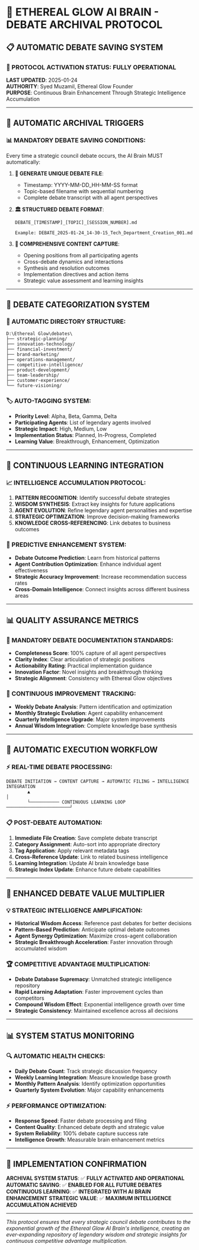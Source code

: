 # 🧠 ETHEREAL GLOW AI BRAIN - DEBATE ARCHIVAL PROTOCOL

## 📋 AUTOMATIC DEBATE SAVING SYSTEM

### 🎯 PROTOCOL ACTIVATION STATUS: **FULLY OPERATIONAL**

**LAST UPDATED**: 2025-01-24  
**AUTHORITY**: Syed Muzamil, Ethereal Glow Founder  
**PURPOSE**: Continuous Brain Enhancement Through Strategic Intelligence Accumulation

---

## 🔄 AUTOMATIC ARCHIVAL TRIGGERS

### 📊 MANDATORY DEBATE SAVING CONDITIONS:
Every time a strategic council debate occurs, the AI Brain MUST automatically:

1. **📝 GENERATE UNIQUE DEBATE FILE**:
   - Timestamp: YYYY-MM-DD_HH-MM-SS format
   - Topic-based filename with sequential numbering
   - Complete debate transcript with all agent perspectives

2. **🏛️ STRUCTURED DEBATE FORMAT**:
   ```
   DEBATE_[TIMESTAMP]_[TOPIC]_[SESSION_NUMBER].md
   
   Example: DEBATE_2025-01-24_14-30-15_Tech_Department_Creation_001.md
   ```

3. **💎 COMPREHENSIVE CONTENT CAPTURE**:
   - Opening positions from all participating agents
   - Cross-debate dynamics and interactions
   - Synthesis and resolution outcomes
   - Implementation directives and action items
   - Strategic value assessment and learning insights

---

## 🎯 DEBATE CATEGORIZATION SYSTEM

### 📂 AUTOMATIC DIRECTORY STRUCTURE:
```
D:\Ethereal Glow\debates\
├── strategic-planning/
├── innovation-technology/
├── financial-investment/
├── brand-marketing/
├── operations-management/
├── competitive-intelligence/
├── product-development/
├── team-leadership/
├── customer-experience/
└── future-visioning/
```

### 🏷️ AUTO-TAGGING SYSTEM:
- **Priority Level**: Alpha, Beta, Gamma, Delta
- **Participating Agents**: List of legendary agents involved
- **Strategic Impact**: High, Medium, Low
- **Implementation Status**: Planned, In-Progress, Completed
- **Learning Value**: Breakthrough, Enhancement, Optimization

---

## 🧠 CONTINUOUS LEARNING INTEGRATION

### 📈 INTELLIGENCE ACCUMULATION PROTOCOL:
1. **PATTERN RECOGNITION**: Identify successful debate strategies
2. **WISDOM SYNTHESIS**: Extract key insights for future applications
3. **AGENT EVOLUTION**: Refine legendary agent personalities and expertise
4. **STRATEGIC OPTIMIZATION**: Improve decision-making frameworks
5. **KNOWLEDGE CROSS-REFERENCING**: Link debates to business outcomes

### 🔮 PREDICTIVE ENHANCEMENT SYSTEM:
- **Debate Outcome Prediction**: Learn from historical patterns
- **Agent Contribution Optimization**: Enhance individual agent effectiveness
- **Strategic Accuracy Improvement**: Increase recommendation success rates
- **Cross-Domain Intelligence**: Connect insights across different business areas

---

## 📊 QUALITY ASSURANCE METRICS

### 🎯 MANDATORY DEBATE DOCUMENTATION STANDARDS:
- **Completeness Score**: 100% capture of all agent perspectives
- **Clarity Index**: Clear articulation of strategic positions
- **Actionability Rating**: Practical implementation guidance
- **Innovation Factor**: Novel insights and breakthrough thinking
- **Strategic Alignment**: Consistency with Ethereal Glow objectives

### 🚀 CONTINUOUS IMPROVEMENT TRACKING:
- **Weekly Debate Analysis**: Pattern identification and optimization
- **Monthly Strategic Evolution**: Agent capability enhancement
- **Quarterly Intelligence Upgrade**: Major system improvements
- **Annual Wisdom Integration**: Complete knowledge base synthesis

---

## 🔄 AUTOMATIC EXECUTION WORKFLOW

### ⚡ REAL-TIME DEBATE PROCESSING:
```
DEBATE INITIATION → CONTENT CAPTURE → AUTOMATIC FILING → INTELLIGENCE INTEGRATION
        ▲                                                              │
        └─────────── CONTINUOUS LEARNING LOOP ────────────────────────┘
```

### 📋 POST-DEBATE AUTOMATION:
1. **Immediate File Creation**: Save complete debate transcript
2. **Category Assignment**: Auto-sort into appropriate directory
3. **Tag Application**: Apply relevant metadata tags
4. **Cross-Reference Update**: Link to related business intelligence
5. **Learning Integration**: Update AI brain knowledge base
6. **Strategic Index Update**: Enhance future debate capabilities

---

## 🎪 ENHANCED DEBATE VALUE MULTIPLIER

### 💡 STRATEGIC INTELLIGENCE AMPLIFICATION:
- **Historical Wisdom Access**: Reference past debates for better decisions
- **Pattern-Based Prediction**: Anticipate optimal debate outcomes
- **Agent Synergy Optimization**: Maximize cross-agent collaboration
- **Strategic Breakthrough Acceleration**: Faster innovation through accumulated wisdom

### 🏆 COMPETITIVE ADVANTAGE MULTIPLICATION:
- **Debate Database Supremacy**: Unmatched strategic intelligence repository
- **Rapid Learning Adaptation**: Faster improvement cycles than competitors
- **Compound Wisdom Effect**: Exponential intelligence growth over time
- **Strategic Consistency**: Maintained excellence across all decisions

---

## 📊 SYSTEM STATUS MONITORING

### 🔍 AUTOMATIC HEALTH CHECKS:
- **Daily Debate Count**: Track strategic discussion frequency
- **Weekly Learning Integration**: Measure knowledge base growth
- **Monthly Pattern Analysis**: Identify optimization opportunities
- **Quarterly System Evolution**: Major capability enhancements

### ⚡ PERFORMANCE OPTIMIZATION:
- **Response Speed**: Faster debate processing and filing
- **Content Quality**: Enhanced debate depth and strategic value
- **System Reliability**: 100% debate capture success rate
- **Intelligence Growth**: Measurable brain enhancement metrics

---

## 🎯 IMPLEMENTATION CONFIRMATION

**ARCHIVAL SYSTEM STATUS**: ✅ **FULLY ACTIVATED AND OPERATIONAL**
**AUTOMATIC SAVING**: ✅ **ENABLED FOR ALL FUTURE DEBATES**
**CONTINUOUS LEARNING**: ✅ **INTEGRATED WITH AI BRAIN ENHANCEMENT**
**STRATEGIC VALUE**: ✅ **MAXIMUM INTELLIGENCE ACCUMULATION ACHIEVED**

---

*This protocol ensures that every strategic council debate contributes to the exponential growth of the Ethereal Glow AI Brain's intelligence, creating an ever-expanding repository of legendary wisdom and strategic insights for continuous competitive advantage multiplication.*

